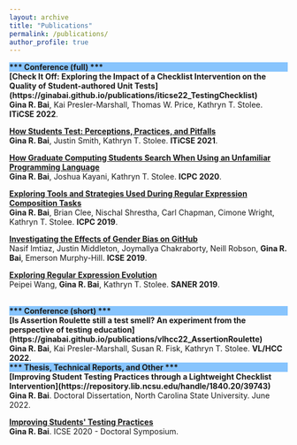 ```yaml
---
layout: archive
title: "Publications"
permalink: /publications/
author_profile: true
---
```


<div style="background-color: #87C4FD"><b>*** Conference (full) ***</b></div>
<b>[Check It Off: Exploring the Impact of a Checklist Intervention on the Quality of Student-authored Unit Tests](https://ginabai.github.io/publications/iticse22_TestingChecklist)</b> <br>
<strong>Gina R. Bai</strong>, Kai Presler-Marshall, Thomas W. Price, Kathryn T. Stolee. <b>ITiCSE 2022</b>.

<b>[How Students Test: Perceptions, Practices, and Pitfalls](https://ginabai.github.io/publications/iticse21_TestingPerformance)</b> <br>
<strong>Gina R. Bai</strong>, Justin Smith, Kathryn T. Stolee. <b>ITiCSE 2021</b>.

<b>[How Graduate Computing Students Search When Using an Unfamiliar Programming Language](https://ginabai.github.io/publications/icpc20_VBACodeSearch)</b> <br>
<strong>Gina R. Bai</strong>, Joshua Kayani, Kathryn T. Stolee. <b>ICPC 2020</b>.

<b>[Exploring Tools and Strategies Used During Regular Expression Composition Tasks](https://ginabai.github.io/publications/icpc19_RegexVideo)</b> <br>
<strong>Gina R. Bai</strong>, Brian Clee, Nischal Shrestha, Carl Chapman, Cimone Wright, Kathryn T. Stolee. <b>ICPC 2019</b>.

<b>[Investigating the Effects of Gender Bias on GitHub](https://ginabai.github.io/publications/icse19_GenderBias)</b> <br>
Nasif Imtiaz, Justin Middleton, Joymallya Chakraborty, Neill Robson, <strong>Gina R. Bai</strong>, Emerson Murphy-Hill. <b>ICSE 2019</b>.

<b>[Exploring Regular Expression Evolution](https://ginabai.github.io/publications/saner19_RegexEvolution)</b> <br>
Peipei Wang, <strong>Gina R. Bai</strong>, Kathryn T. Stolee. <b>SANER 2019</b>.

<br>
<div style="background-color: #87C4FD"><b>*** Conference (short) ***</b></div>
<b>[Is Assertion Roulette still a test smell? An experiment from the perspective of testing education](https://ginabai.github.io/publications/vlhcc22_AssertionRoulette)</b> <br>
<strong>Gina R. Bai</strong>, Kai Presler-Marshall, Susan R. Fisk, Kathryn T. Stolee. <b>VL/HCC 2022</b>.

<br>
<div style="background-color: #87C4FD"><b>*** Thesis, Technical Reports, and Other ***</b></div>
<b>[Improving Student Testing Practices through a Lightweight Checklist Intervention](https://repository.lib.ncsu.edu/handle/1840.20/39743)</b> <br>
<strong>Gina R. Bai</strong>. Doctoral Dissertation, North Carolina State University. June 2022.

<b>[Improving Students' Testing Practices](https://ginabai.github.io/publications/icse20_DocSym)</b> <br>
<strong>Gina R. Bai</strong>. ICSE 2020 - Doctoral Symposium.